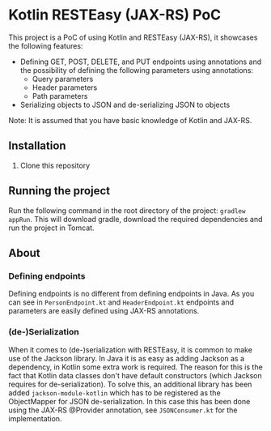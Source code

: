  # Kotlin RESTEasy (JAX-RS) PoC
 This project is a PoC of using Kotlin and RESTEasy (JAX-RS), it showcases the following features:
 * Defining GET, POST, DELETE, and PUT endpoints using annotations 
 and the possibility of defining the following parameters using annotations:
    * Query parameters
    * Header parameters
    * Path parameters
 * Serializing objects to JSON and de-serializing JSON to objects
 
 Note: It is assumed that you have basic knowledge of Kotlin and JAX-RS.
 
## Installation
 1. Clone this repository

## Running the project
Run the following command in the root directory of the project: `gradlew appRun`. This will download gradle, download the required dependencies and run the project in Tomcat.

## About

### Defining endpoints
Defining endpoints is no different from defining endpoints in Java. As you can see in `PersonEndpoint.kt` and `HeaderEndpoint.kt` endpoints and parameters are easily defined using JAX-RS annotations.

### (de-)Serialization
When it comes to (de-)serialization with RESTEasy, it is common to make use of the Jackson library. In Java it is as easy as adding Jackson as a dependency, in Kotlin some extra work is required. 
The reason for this is the fact that Kotlin data classes don't have default constructors (which Jackson requires for de-serialization). 
To solve this, an additional library has been added `jackson-module-kotlin` which has to be registered as the ObjectMapper for JSON de-serialization. In this case this has been done using the JAX-RS @Provider annotation, see `JSONConsumer.kt` for the implementation.

 

 
 
 
  
 
 
